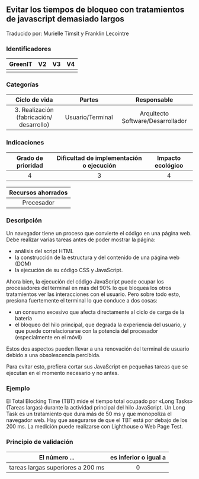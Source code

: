 ## Evitar los tiempos de bloqueo con tratamientos de javascript demasiado largos
Traducido por: Murielle Timsit y Franklin Lecointre

### Identificadores

| GreenIT |  V2  |  V3  |  V4  |
|:-------:|:----:|:----:|:----:|
|      |   |   |      |

### Categorías

| Ciclo de vida | Partes | Responsable |
|:---------:|:----:|:----:|
| 3. Realización (fabricación/ desarrollo) | Usuario/Terminal | Arquitecto Software/Desarrollador |

### Indicaciones

| Grado de prioridad   | Dificultad de implementación o ejecución | Impacto ecológico   |
|:-------------------:|:-------------------------:|:---------------------:|
| 4 | 3 | 4 |

| Recursos ahorrados |
|:----------------------------------------------------------:|
|Procesador   |

### Descripción

Un navegador tiene un proceso que convierte el código en una página web. Debe realizar varias tareas antes de poder mostrar la página: 

- análisis del script HTML
- la construcción de la estructura y del contenido de una página web (DOM)
- la ejecución de su código CSS y JavaScript.

Ahora bien, la ejecución del código JavaScript puede ocupar los procesadores del terminal en más del 90% lo que bloquea los otros tratamientos ver las interacciones con el usuario. 
Pero sobre todo esto, presiona fuertemente el terminal lo que conduce a dos cosas:

- un consumo excesivo que afecta directamente al ciclo de carga de la batería
- el bloqueo del hilo principal, que degrada la experiencia del usuario, y que puede correlacionarse con la potencia del procesador (especialmente en el móvil)

Estos dos aspectos pueden llevar a una renovación del terminal de usuario debido a una obsolescencia percibida.

Para evitar esto, prefiera cortar sus JavaScript en pequeñas tareas que se ejecutan en el momento necesario y no antes.

### Ejemplo

El Total Blocking Time (TBT) mide el tiempo total ocupado por «Long Tasks» (Tareas largas) durante la actividad principal del hilo JavaScript.
Un Long Task es un tratamiento que dura más de 50 ms y que monopoliza el navegador web.
Hay que asegurarse de que el TBT está por debajo de los 200 ms.
La medición puede realizarse con Lighthouse o Web Page Test.

### Principio de validación

| El número ... |   es inferior o igual a   |  
|-------------------|:-------------------------:|
| tareas largas superiores a 200 ms  | 0  |
